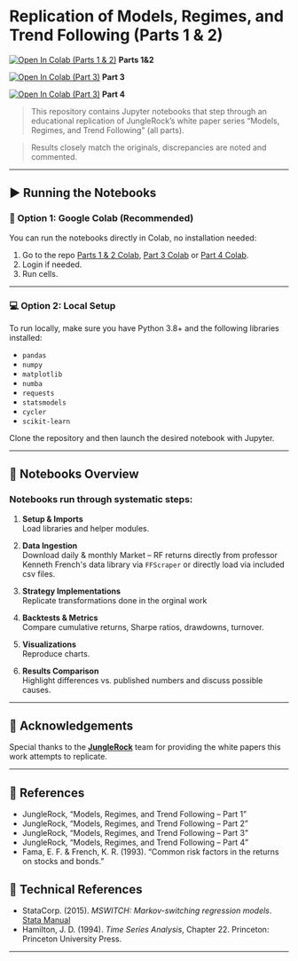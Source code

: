 # Replication of Models, Regimes, and Trend Following (Parts 1 & 2)

[![Open In Colab (Parts 1 & 2)](https://colab.research.google.com/assets/colab-badge.svg)](https://colab.research.google.com/github/internQuant/models-regimes-trend/blob/main/notebooks/Parts_1%262.ipynb) **Parts 1&2**  

[![Open In Colab (Part 3)](https://colab.research.google.com/assets/colab-badge.svg)](https://colab.research.google.com/github/internQuant/models-regimes-trend/blob/main/notebooks/Part_3.ipynb) **Part 3**

[![Open In Colab (Part 3)](https://colab.research.google.com/assets/colab-badge.svg)](https://colab.research.google.com/github/internQuant/models-regimes-trend/blob/main/notebooks/Part_4.ipynb) **Part 4**

>This repository contains Jupyter notebooks that step through an educational replication of JungleRock’s white paper series “Models, Regimes, and Trend Following" (all parts).

> Results closely match the originals, discrepancies are noted and commented.

---

## ▶️ Running the Notebooks

### 🔄 Option 1: Google Colab (Recommended)

You can run the notebooks directly in Colab, no installation needed:

1. Go to the repo [Parts 1 & 2 Colab](https://colab.research.google.com/github/internQuant/models-regimes-trend/blob/main/notebooks/Parts_1%262.ipynb), [Part 3 Colab](https://colab.research.google.com/github/internQuant/models-regimes-trend/blob/main/notebooks/Part_3.ipynb) or [Part 4 Colab](https://colab.research.google.com/github/internQuant/models-regimes-trend/blob/main/notebooks/Part_3.ipynb).
2. Login if needed.
3. Run cells.

---

### 💻 Option 2: Local Setup

To run locally, make sure you have Python 3.8+ and the following libraries installed:

- `pandas`
- `numpy`
- `matplotlib`
- `numba`
- `requests`
- `statsmodels`
- `cycler`
- `scikit-learn`

Clone the repository and then launch the desired notebook with Jupyter.

---

## 🧭 Notebooks Overview
### Notebooks run through systematic steps:

1. **Setup & Imports**  
   Load libraries and helper modules.

2. **Data Ingestion**  
   Download daily & monthly Market – RF returns directly from professor Kenneth French's data library via `FFScraper` or directly load via included csv files.

3. **Strategy Implementations**  
   Replicate transformations done in the orginal work

4. **Backtests & Metrics**  
   Compare cumulative returns, Sharpe ratios, drawdowns, turnover.

5. **Visualizations**  
   Reproduce charts.

6. **Results Comparison**  
   Highlight differences vs. published numbers and discuss possible causes.

---

## 📑 Acknowledgements

Special thanks to the [**JungleRock**](https://junglerock.com/) team for providing the white papers this work attempts to replicate.

---

## 📖 References

- JungleRock, “Models, Regimes, and Trend Following – Part 1”  
- JungleRock, “Models, Regimes, and Trend Following – Part 2”  
- JungleRock, “Models, Regimes, and Trend Following – Part 3” 
- JungleRock, “Models, Regimes, and Trend Following – Part 4” 
- Fama, E. F. & French, K. R. (1993). “Common risk factors in the returns on stocks and bonds.”

## 📖 Technical References

- StataCorp. (2015). *MSWITCH: Markov-switching regression models*. [Stata Manual](https://www.stata.com/manuals14/tsmswitch.pdf)
- Hamilton, J. D. (1994). *Time Series Analysis*, Chapter 22. Princeton: Princeton University Press.

---
